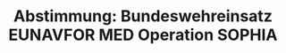 ---
abstimmung:
  abstimmung: 4
  bundestagssitzung: 183
  datum: 7. Juli 2016
  legislaturperiode: 18
categories:
- Bundeswehr
- Ausland
data:
- title: Abstimmungsergebnis 20160707_4-data.pdf
  url: /res/abstimmungsliste/20160707_4-data.pdf
- title: Abstimmungsergebnis 20160707_4_xls-data.csv
  url: /res/abstimmungsliste/csv/20160707_4_xls-data.csv
documents:
- local: /res/abstimmungsdaten/018-183-04/1808878.pdf
  title: Drucksache 18/08878.pdf
  url: http://dip21.bundestag.de/dip21/btd/18/088/1808878.pdf
- local: /res/abstimmungsdaten/018-183-04/1809035.pdf
  title: Drucksache 18/09035.pdf
  url: http://dip21.bundestag.de/dip21/btd/18/090/1809035.pdf
ergebnis:
  cdu/csu:
    enthaltung: 0
    gesamt: 310
    ja: 287
    nein: 0
    nichtabgegeben: 23
    ungueltig: 0
  die.linke:
    enthaltung: 0
    gesamt: 64
    ja: 0
    nein: 52
    nichtabgegeben: 12
    ungueltig: 0
  file: 20160707_4_xls-data.csv
  gruenen:
    enthaltung: 0
    gesamt: 63
    ja: 0
    nein: 55
    nichtabgegeben: 8
    ungueltig: 0
  spd:
    enthaltung: 1
    gesamt: 193
    ja: 170
    nein: 4
    nichtabgegeben: 18
    ungueltig: 0
layout: abstimmung
links:
- title: https://www.bundestag.de/parlament/plenum/abstimmung/abstimmung?id=412
  url: https://www.bundestag.de/parlament/plenum/abstimmung/abstimmung?id=412
preview: 'Deutscher Bundestag


  183. Sitzung des Deutschen Bundestages

  am Donnerstag, 7.Juli 2016


  Endgültiges Ergebnis der Namentlichen Abstimmung Nr. 4


  Beschlussempfehlung des Auswärtigen Ausschusses (3. Ausschuss) zu dem Antrag der

  Bundesregierung

  Fortsetzung und Erweiterung der Beteiligung bewaffneter deutscher Streitkräfte an

  EUNAVFOR MED Operation SOPHIA

  Drs. 18/8878 und 18/9035


  Abgegebene Stimmen insgesamt:


  569


  Nicht abgegebene Stimmen:

  Ja-Stimmen:


  61

  457


  Nein-Stimmen:


  111


  Enthaltungen:


  1


  Ungültige:


  0


  Berlin, den 07.07.2016


  Beginn: 19:48

  Ende: 19:51

  '
tags:
- Bundeswehr
- EU
- Menschenhandel
- Menschenschmuggel
- SOPHIA
- EUNAVFOR MED
- Mittelmeer
title: 'Abstimmung: Bundeswehreinsatz EUNAVFOR MED Operation SOPHIA'
---
